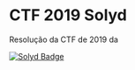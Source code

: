 # CTF 2019 Solyd

Resolução da CTF de 2019 da 

[![Solyd Badge](https://img.shields.io/badge/-Solyd-blue)](https://solyd.com.br/)
